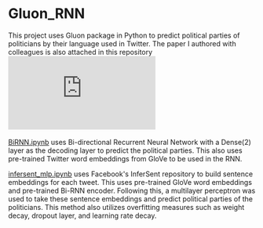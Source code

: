 # Gluon_RNN

This project uses Gluon package in Python to predict political parties of politicians by their language used in Twitter. The paper I authored with colleagues is also attached in this repository ![here.](https://github.com/yoonsunghong/Gluon_RNN/blob/master/Predicting%20Political%20Parties%20in%20Context%20of%20Twitter.pdf)

[BiRNN.ipynb](./BiRNN.ipynb) uses Bi-directional Recurrent Neural Network with a Dense(2) layer as the decoding layer to predict the political parties. This also uses pre-trained Twitter word embeddings from GloVe to be used in the RNN.

[infersent_mlp.ipynb](./infersent_mlp.ipynb) uses Facebook's InferSent repository to build sentence embeddings for each tweet. This uses pre-trained GloVe word embeddings and pre-trained Bi-RNN encoder. Following this, a multilayer perceptron was used to take these sentence embeddings and predict political parties of the politicians. This method also utilizes overfitting measures such as weight decay, dropout layer, and learning rate decay.
